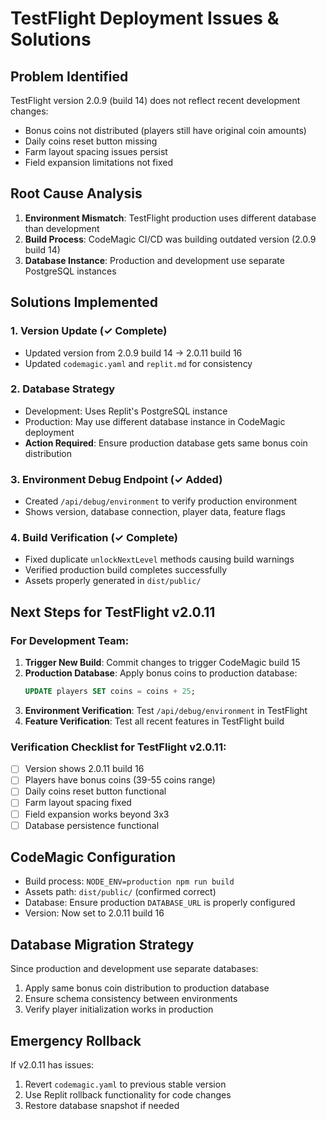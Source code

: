 # TestFlight Deployment Issues & Solutions

## Problem Identified
TestFlight version 2.0.9 (build 14) does not reflect recent development changes:
- Bonus coins not distributed (players still have original coin amounts)
- Daily coins reset button missing
- Farm layout spacing issues persist  
- Field expansion limitations not fixed

## Root Cause Analysis
1. **Environment Mismatch**: TestFlight production uses different database than development
2. **Build Process**: CodeMagic CI/CD was building outdated version (2.0.9 build 14)
3. **Database Instance**: Production and development use separate PostgreSQL instances

## Solutions Implemented

### 1. Version Update (✓ Complete)
- Updated version from 2.0.9 build 14 → 2.0.11 build 16
- Updated `codemagic.yaml` and `replit.md` for consistency

### 2. Database Strategy
- Development: Uses Replit's PostgreSQL instance
- Production: May use different database instance in CodeMagic deployment
- **Action Required**: Ensure production database gets same bonus coin distribution

### 3. Environment Debug Endpoint (✓ Added)
- Created `/api/debug/environment` to verify production environment
- Shows version, database connection, player data, feature flags

### 4. Build Verification (✓ Complete)
- Fixed duplicate `unlockNextLevel` methods causing build warnings
- Verified production build completes successfully
- Assets properly generated in `dist/public/`

## Next Steps for TestFlight v2.0.11

### For Development Team:
1. **Trigger New Build**: Commit changes to trigger CodeMagic build 15
2. **Production Database**: Apply bonus coins to production database:
   ```sql
   UPDATE players SET coins = coins + 25;
   ```
3. **Environment Verification**: Test `/api/debug/environment` in TestFlight
4. **Feature Verification**: Test all recent features in TestFlight build

### Verification Checklist for TestFlight v2.0.11:
- [ ] Version shows 2.0.11 build 16
- [ ] Players have bonus coins (39-55 coins range)
- [ ] Daily coins reset button functional
- [ ] Farm layout spacing fixed
- [ ] Field expansion works beyond 3x3
- [ ] Database persistence functional

## CodeMagic Configuration
- Build process: `NODE_ENV=production npm run build`
- Assets path: `dist/public/` (confirmed correct)
- Database: Ensure production `DATABASE_URL` is properly configured
- Version: Now set to 2.0.11 build 16

## Database Migration Strategy
Since production and development use separate databases:
1. Apply same bonus coin distribution to production database
2. Ensure schema consistency between environments
3. Verify player initialization works in production

## Emergency Rollback
If v2.0.11 has issues:
1. Revert `codemagic.yaml` to previous stable version
2. Use Replit rollback functionality for code changes
3. Restore database snapshot if needed